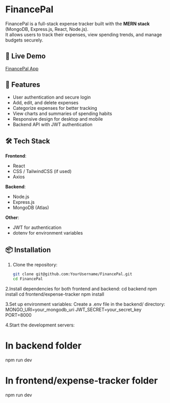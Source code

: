 # FinancePal

FinancePal is a full-stack expense tracker built with the **MERN stack** (MongoDB, Express.js, React, Node.js).  
It allows users to track their expenses, view spending trends, and manage budgets securely.

## 🚀 Live Demo
[FinancePal App](https://financepalfrontend-mu.vercel.app/)

## 🚀 Features
- User authentication and secure login
- Add, edit, and delete expenses
- Categorize expenses for better tracking
- View charts and summaries of spending habits
- Responsive design for desktop and mobile
- Backend API with JWT authentication

## 🛠 Tech Stack
**Frontend**:
- React
- CSS / TailwindCSS (if used)
- Axios

**Backend**:
- Node.js
- Express.js
- MongoDB (Atlas)

**Other**:
- JWT for authentication
- dotenv for environment variables

## 📦 Installation

1. Clone the repository:
   ```bash
   git clone git@github.com:YourUsername/FinancePal.git
   cd FinancePal
2.Install dependencies for both frontend and backend:
cd backend
npm install
cd frontend/expense-tracker
npm install

3.Set up environment variables:
Create a .env file in the backend/ directory:
MONGO_URI=your_mongodb_uri
JWT_SECRET=your_secret_key
PORT=8000

4.Start the development servers:
# In backend folder
npm run dev

# In frontend/expense-tracker folder
npm run dev


